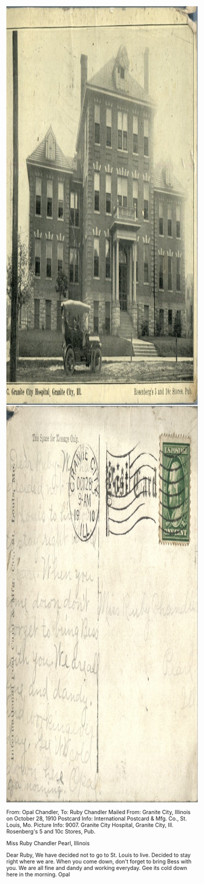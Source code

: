 <html><body><a href="/wp-content/uploads/2014/06/postcard-2014-20140602_18292204_0450.jpg"><img class="alignnone size-full wp-image-1069" src="/wp-content/uploads/2014/06/postcard-2014-20140602_18292204_0450.jpg" alt="postcard-2014-20140602_18292204_0450" width="1523" height="1049"></a> <a href="/wp-content/uploads/2014/06/postcard-2014-20140602_18293730_0451.jpg"><img class="alignnone size-full wp-image-1070" src="/wp-content/uploads/2014/06/postcard-2014-20140602_18293730_0451.jpg" alt="postcard-2014-20140602_18293730_0451" width="1544" height="1043"></a>

From: Opal Chandler, To: Ruby Chandler
Mailed From: Granite City, Illinois on October 28, 1910
Postcard Info: International Postcard &amp; Mfg. Co., St. Louis, Mo.
Picture Info: 9007. Granite City Hospital, Granite City, Ill. Rosenberg's 5 and 10c Stores, Pub.

Miss Ruby Chandler
Pearl, Illinois

Dear Ruby,
We have decided not to go to St. Louis to live. Decided to stay right where we are. When you come down, don't forget to bring Bess with you. We are all fine and dandy and working everyday. Gee its cold down here in the morning.
Opal</body></html>